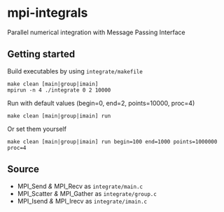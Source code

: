# mpi-integrals
Parallel numerical integration with Message Passing Interface

## Getting started

Build executables by using `integrate/makefile`
```
make clean [main|group|imain]
mpirun -n 4 ./integrate 0 2 10000
```

Run with default values (begin=0, end=2, points=10000, proc=4)


```
make clean [main|group|imain] run 
```

Or set them yourself

```
make clean [main|group|imain] run begin=100 end=1000 points=1000000 proc=4
```

## Source

- MPI_Send *&* MPI_Recv as `integrate/main.c`
- MPI_Scatter *&* MPI_Gather as `integrate/group.c`
- MPI_Isend *&* MPI_Irecv as `integrate/imain.c`
